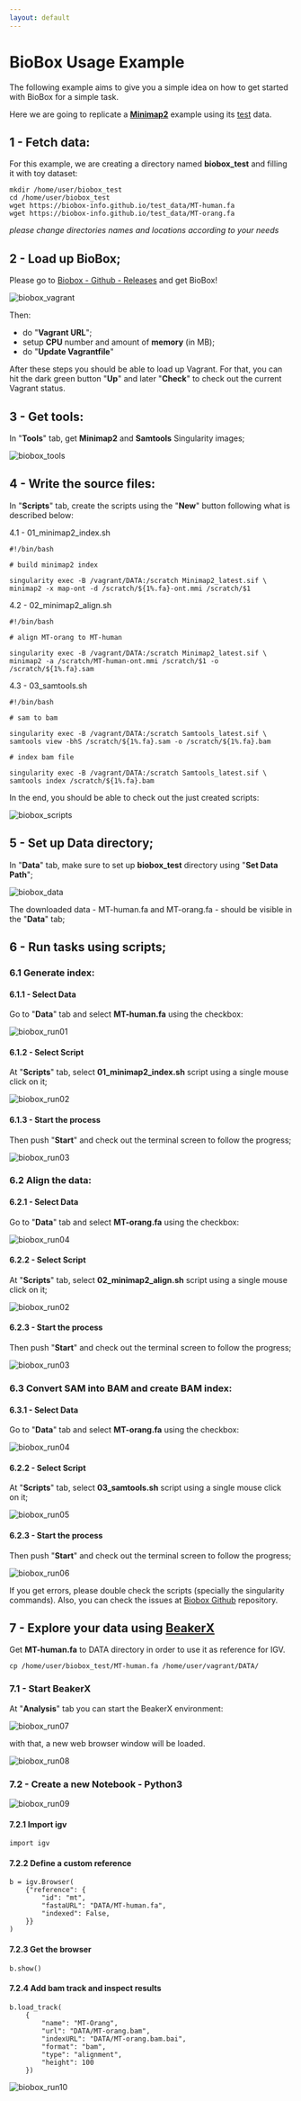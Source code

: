 ```yaml
---
layout: default
---
```


# BioBox Usage Example

The following example aims to give you a simple idea on how to get started with
BioBox for a simple task.

Here we are going to replicate a [**Minimap2**](https://github.com/lh3/minimap2)
example using its [test](https://github.com/lh3/minimap2/tree/master/test)
data.

## 1 - Fetch data:

For this example, we are creating a directory named **biobox_test** and filling
it with toy dataset:

```{bash}
mkdir /home/user/biobox_test
cd /home/user/biobox_test
wget https://biobox-info.github.io/test_data/MT-human.fa
wget https://biobox-info.github.io/test_data/MT-orang.fa
```
*please change directories names and locations according to your needs*

## 2 - Load up BioBox;

Please go to [Biobox - Github - Releases](https://github.com/hkmoon/biobox/releases)
and get BioBox!

![biobox_vagrant](images/screenshot_vagrant.png)

Then:
* do  "**Vagrant URL**";
* setup **CPU** number and amount of **memory** (in MB);
* do "**Update Vagrantfile**"

After these steps you should be able to load up Vagrant. For that, you can hit
the dark green button "**Up**" and later "**Check**" to check out the current
Vagrant status.

## 3 - Get tools:

In "**Tools**" tab, get **Minimap2** and **Samtools** Singularity images;

![biobox_tools](images/screenshot_tools.png)

## 4 - Write the source files:
In "**Scripts**" tab, create the scripts using the "**New**" button following
what is described below:

4.1 - 01_minimap2_index.sh
```{bash}
#!/bin/bash

# build minimap2 index

singularity exec -B /vagrant/DATA:/scratch Minimap2_latest.sif \
minimap2 -x map-ont -d /scratch/${1%.fa}-ont.mmi /scratch/$1
```

4.2 - 02_minimap2_align.sh
```{bash}
#!/bin/bash

# align MT-orang to MT-human

singularity exec -B /vagrant/DATA:/scratch Minimap2_latest.sif \
minimap2 -a /scratch/MT-human-ont.mmi /scratch/$1 -o /scratch/${1%.fa}.sam
```

4.3 - 03_samtools.sh
```{bash}
#!/bin/bash

# sam to bam

singularity exec -B /vagrant/DATA:/scratch Samtools_latest.sif \
samtools view -bhS /scratch/${1%.fa}.sam -o /scratch/${1%.fa}.bam

# index bam file

singularity exec -B /vagrant/DATA:/scratch Samtools_latest.sif \
samtools index /scratch/${1%.fa}.bam
```

In the end, you should be able to check out the just created scripts:

![biobox_scripts](images/screenshot_scripts.png)


## 5 - Set up Data directory;

In "**Data**" tab, make sure to set up **biobox_test** directory using
"**Set Data Path**";

![biobox_data](images/screenshot_data.png)

The downloaded data - MT-human.fa and MT-orang.fa - should be visible in the
"**Data**" tab;

## 6 - Run tasks using scripts;

### 6.1 Generate index:

#### 6.1.1 - Select Data

Go to "**Data**" tab and select **MT-human.fa** using the checkbox:

![biobox_run01](images/screenshot_run_01_1.png)

#### 6.1.2 - Select Script
At "**Scripts**" tab, select **01_minimap2_index.sh** script using a single mouse
click on it;

![biobox_run02](images/screenshot_run_01_2.png)

#### 6.1.3 - Start the process
Then push "**Start**" and check out the terminal screen to follow the progress;

![biobox_run03](images/screenshot_run_01_3.png)



### 6.2 Align the data:

#### 6.2.1 - Select Data

Go to "**Data**" tab and select **MT-orang.fa** using the checkbox:

![biobox_run04](images/screenshot_run_02_1.png)

#### 6.2.2 - Select Script
At "**Scripts**" tab, select **02_minimap2_align.sh** script using a single mouse
click on it;

![biobox_run02](images/screenshot_run_02_2.png)

#### 6.2.3 - Start the process
Then push "**Start**" and check out the terminal screen to follow the progress;

![biobox_run03](images/screenshot_run_02_3.png)

### 6.3 Convert SAM into BAM and create BAM index:

#### 6.3.1 - Select Data

Go to "**Data**" tab and select **MT-orang.fa** using the checkbox:

![biobox_run04](images/screenshot_run_02_1.png)

#### 6.2.2 - Select Script
At "**Scripts**" tab, select **03_samtools.sh** script using a single mouse
click on it;

![biobox_run05](images/screenshot_run_03_2.png)

#### 6.2.3 - Start the process
Then push "**Start**" and check out the terminal screen to follow the progress;

![biobox_run06](images/screenshot_run_03_3.png)


If you get errors, please double check the scripts (specially the singularity
commands). Also, you can check the issues at
[Biobox Github](https://github.com/hkmoon/biobox/issues) repository.

## 7 - Explore your data using [BeakerX](http://beakerx.com/)

Get **MT-human.fa** to DATA directory in order to use it as reference for IGV.

```{bash}
cp /home/user/biobox_test/MT-human.fa /home/user/vagrant/DATA/
```

### 7.1 - Start BeakerX
At "**Analysis**" tab you can start the BeakerX environment:

![biobox_run07](images/screenshot_run_04_1.png)

with that, a new web browser window will be loaded.

![biobox_run08](images/screenshot_run_04_2.png)

### 7.2 - Create a new Notebook - Python3

![biobox_run09](images/screenshot_run_04_3.png)

#### 7.2.1 Import igv

```{python}
import igv
```
#### 7.2.2 Define a custom reference
```{python}
b = igv.Browser(
    {"reference": {
        "id": "mt",
        "fastaURL": "DATA/MT-human.fa",
        "indexed": False,
    }}
)
```
#### 7.2.3 Get the browser

```{python}
b.show()
```

#### 7.2.4 Add bam track and inspect results
```{python}
b.load_track(
    {
        "name": "MT-Orang",
        "url": "DATA/MT-orang.bam",
        "indexURL": "DATA/MT-orang.bam.bai",
        "format": "bam",
        "type": "alignment",
        "height": 100
    })
```

![biobox_run10](images/screenshot_run_04_4.png)

